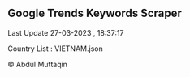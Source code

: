 

## Google Trends Keywords Scraper 
 
Last Update 27-03-2023 , 18:37:17

Country List :
VIETNAM.json



© Abdul Muttaqin 
